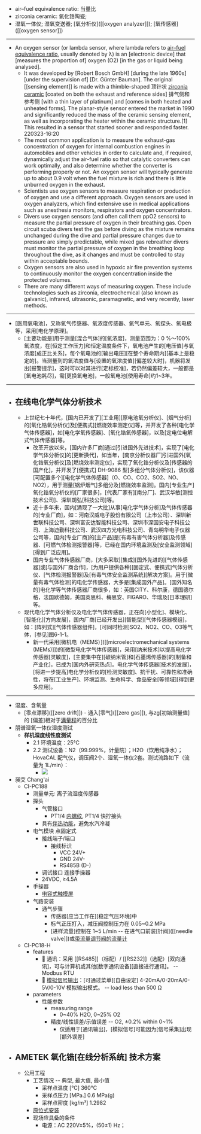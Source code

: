 - air–fuel equivalence ratio: 当量比 
- zirconia ceramic: 氧化锆陶瓷;
- 湿氧一体仪; 湿氧变送器; [氧分析仪]([[oxygen analyzer]]); [氧传感器]([[oxygen sensor]]) 
- ---
- An oxygen sensor (or lambda sensor, where lambda refers to [air–fuel equivalence ratio](((W3XLL488j))), usually denoted by λ) is an [electronic device] that [measures the proportion of] oxygen (O2) [in the gas or liquid being analysed].
    - It was developed by [Robert Bosch GmbH] [during the late 1960s] [under the supervision of] [Dr. Günter Bauman]. The original [[sensing element]] is made with a thimble-shaped 顶针状 [zirconia ceramic](((b_LXMLNGQ))) [coated on both the exhaust and reference sides] 排气侧和参考侧 [with a thin layer of platinum] and [comes in both heated and unheated forms]. The planar-style sensor entered the market in 1990 and significantly reduced the mass of the ceramic sensing element, as well as incorporating the heater within the ceramic structure.[1] This resulted in a sensor that started sooner and responded faster.
220323-16:20
    - The most common application is to measure the exhaust-gas concentration of oxygen for internal combustion engines in automobiles and other vehicles in order to calculate and, if required, dynamically adjust the air-fuel ratio so that catalytic converters can work optimally, and also determine whether the converter is performing properly or not. An oxygen sensor will typically generate up to about 0.9 volt when the fuel mixture is rich and there is little unburned oxygen in the exhaust.
    - Scientists use oxygen sensors to measure respiration or production of oxygen and use a different approach. Oxygen sensors are used in oxygen analyzers, which find extensive use in medical applications such as anesthesia monitors, respirators and oxygen concentrators.
    - Divers use oxygen sensors (and often call them ppO2 sensors) to measure the partial pressure of oxygen in their breathing gas. Open circuit scuba divers test the gas before diving as the mixture remains unchanged during the dive and partial pressure changes due to pressure are simply predictable, while mixed gas rebreather divers must monitor the partial pressure of oxygen in the breathing loop throughout the dive, as it changes and must be controlled to stay within acceptable bounds.
    - Oxygen sensors are also used in hypoxic air fire prevention systems to continuously monitor the oxygen concentration inside the protected volumes.
    - There are many different ways of measuring oxygen. These include technologies such as zirconia, electrochemical (also known as galvanic), infrared, ultrasonic, paramagnetic, and very recently, laser methods.
- ---
- [医用氧电池]，又称氧气传感器、氧浓度传感器、氧气单元、氧探头、氧电极等，采用[电化学原理]。
    - [主要功能是]用于测量[混合气体]的[氧浓度]，测量范围为：0 %～100% 氧浓度，在[恒定工作压力]和恒定温度条件下，氧电池产生的[电压值]与氧浓度[成正比关系]，每个氧电池的[输出电压][在整个寿命期内][基本上是稳定的]。当测量到的氧浓度值与[设置的氧浓度值][偏差较大时]，机器将发出[报警提示]，这时可以对其进行[定标校准]，若仍然偏差较大，一般都是[氧电池耗尽]，需[更换氧电池]，一般氧电池[使用寿命]约1~3年。
- ---
- ## **在线电化学气体分析技术**
    - 上世纪七十年代，[国内已开发了][工业用][原电池氧分析仪]、[烟气分析]的[氧化锆氧分析仪]及[便携式][燃烧效率测定仪]等，并开发了各种[电化学气体传感器]，如[电化学氧传感器]、[氧化锆氧传感器]，以及[定电位电解式气体传感器]等。
        - 改革开放以来，[国内许多厂商]通过[引进国外先进技术]，实现了[电化学气体分析仪]的[更新换代]，如当年，[南京分析仪器厂]引进国外[氧化锆氧分析仪]及[燃烧效率测定仪]，实现了氧化锆分析仪及[传感器的国产化]，并开发了[便携式] DH-9086 型[多组分气体分析仪]，该仪器[可配置多个][电化学气体传感器]（O、CO、CO2、SO2、NO、NO2），用于测量[锅炉烟气]多组分及[燃烧效率监测]。国内[专业生产]氧化锆氧分析仪的[厂家很多]，[代表厂家有][南分厂]、武汉华敏[测控技术公司]、深圳朗弘[科技公司]等。
        - 近十多年来，国内[涌现了一大批]从事[电化学气体分析]及气体传感器的[专业厂商]，如：河南汉威电子股份有限公司（上市公司）、深圳新世联科技公司、深圳富安达智能科技公司、深圳市深国安电子科技公司、上海迪勤科技公司、武汉四方光电科技公司、青岛明华电子仪器公司等，国内[专业厂商]的[主产品]是[有毒有害气体分析器]及传感器、[可燃气体检测报警器]等，已经在国内环境监测及[安全监测领域][得到广泛应用]。
        - 国内专业气体传感器厂商，[大多采取][集成][国外先进的][气体传感器]或[与国外厂商合作]，[为用户提供各种][固定式、便携式]气体分析仪、[气体检测报警器]及[有毒气体安全监测系统][解决方案]。用于[微量有毒气体检测]的电化学传感器，大多是[集成国外产品]。[国外知名的]电化学等气体传感器厂商很多，如：英国CITY、科尔康，德国德尔格，法国欧德姆，美国英思科、梅思安、FIGARO、华瑞及[日本理研]等。
    - 现代电化学气体分析仪及电化学气体传感器，正在向[小型化]、模块化、[智能化][方向发展]，国内厂商[已经开发出][智能型][气体传感器模组]，如：[阵列式][气体传感器组件]，[可同时检测]SO2、NO2、CO、O3等气体，[参见]图6-1-1。
        - 新一代采用[微机电（MEMS）]([[microelectromechanical systems (MEMs)]])的[微型电化学气体传感器]，采用[纳米技术]以提高电化学传感器[灵敏度]，[主要集中在][碳纳米管]和[石墨烯传感器]的[制备和产业化]，已成为[国内外研究热点]。电化学气体传感器[技术的发展]，[将进一步提高]电化学分析仪的[检测灵敏度]、抗干扰、可靠性和准确性，将在[工业生产]、环境监测、生命科学、食品安全[等领域][得到更多应用]。
- ---
- 湿度、含氧量
    - [零点漂移]([[zero drift]]) - 通入[零气]([[zero gas]]), 与zg[初始测量值]的 [偏差]相对于[满量程](((gvmEgkJWk)))的百分比
- 朋谱湿氧一体仪湿度测试
    - ****样机湿度线性度测试****
        - 2.1 环境温度：25℃
        - 2.2 测试设备：N2（99.999%，计量院）；H2O（饮用纯净水）；HovaCAL 配气仪，调压阀2个、湿氧一体仪2套。测试流路如下（流量为 1L/min）：
            - ![](https://firebasestorage.googleapis.com/v0/b/firescript-577a2.appspot.com/o/imgs%2Fapp%2FXELiu-NovaKG%2Fp6GB4MwVdV.png?alt=media&token=bf37408c-880b-4676-9d0e-38bdca3f0484)
- 昶艾 Chang'ai
    - CI-PC188
        - 测量单元: 离子流湿度传感器
        - 探头
            - 气管接口
                - PT1/4 [内螺纹](((Jhup_73EB))), PT1/4 快拧接头
            - 具有[伴热功能]([[伴热管线]])，避免水汽冷凝
        - 电气模块 点固定式
            - 接线端子/端口
                - 接线标识
                    - VCC 24V+
                    - GND 24V-
                    - RS485B (D-)
            - 调试接口 连接手操器
            - 24VDC, ≥4.5A
        - 手操器
            - [电容式触摸屏](((-dzRNoS5-))) 
        - 气路安装
            - 通气步骤
                - 传感器[应当工作在][稳定气压环境]中
                - 标气正压打入，减压阀控制压力在 0.05~0.2 MPa
                - [进样流量]控制在 1~5 L/min -- 在进气口前装[针阀]([[needle valve]])或[带流量调节阀的流量计](((eFSIyRjvH)))
    - CI-PC18-H
        - features
            -  通讯：采用 [[RS485]]（标配）/ [[RS232]]（选配）[双向通讯]，可与计算机或其他[数字通讯设备][直接进行通讯]。 -- Modbus RTU
            -  [模拟信号输出](((LvIP2tL-B)))：[可通过菜单][自由设定] 4-20mA/0-20mA/0-5V/0-10V 模拟输出模式。 -- load less than 500 Ω
        - parameters
            - 性能参数
                - measuring range
                    - 0~40% H2O, 0~25% O2
                - 精度/线性误差/示值误差 -- O2, ±0.2% within 0~1%
                    - 仅适用于[通讯输出]，[模拟信号]可能因为[信号采集]出现[额外误差]
- ## AMETEK 氧化锆[在线分析系统] 技术方案
    - 公用工程
        - 工艺情况 -- 典型, 最大值, 最小值
            - 采样点温度 [℃] 360℃
            - 采样点压力 [MPa.] 0.6 MPa(g)
            - 采样点密度 [kg/m³] 1.2982
        - [原位式安装](((MWpg8E22P)))
        - 现场应具备的条件
            - 电源：AC 220V±5%，(50±1) Hz；
